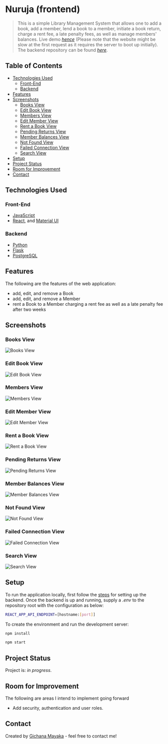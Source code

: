 # Nuruja (frontend)

> This is a simple Library Management System that allows one to add a book, add a member, lend a book to a member,
> initiate
> a book return, charge a rent fee, a late penalty fees, as well as manage members' balances.
> Live demo [_hence_](https://nuruja.vercel.app) (Please note that the website might be slow at the first request as it
> requires the server to boot up initially). The backend repository can be
> found [_here_](https://github.com/GichanaMayaka/nuruja).

## Table of Contents

* [Technologies Used](#technologies-used)
    * [Front-End](#front-end)
    * [Backend](#backend)
* [Features](#features)
* [Screenshots](#screenshots)
    * [Books View](#books-view)
    * [Edit Book View](#edit-book-view)
    * [Members View](#members-view)
    * [Edit Member View](#edit-member-view)
    * [Rent a Book View](#rent-a-book-view)
    * [Pending Returns View](#pending-returns-view)
    * [Member Balances View](#member-balances-view)
    * [Not Found View](#not-found-view)
    * [Failed Connection View](#failed-connection-view)
    * [Search View](#search-view)
* [Setup](#setup)
* [Project Status](#project-status)
* [Room for Improvement](#room-for-improvement)
* [Contact](#contact)

## Technologies Used

### Front-End

- [JavaScript](https://en.wikipedia.org/wiki/JavaScript)
- [React](https://react.dev/), and [Material UI](https://mui.com/)

### Backend

- [Python](https://www.python.org/)
- [Flask](https://flask.palletsprojects.com/en/2.3.x/)
- [PostgreSQL](https://www.postgresql.org/)

## Features

The following are the features of the web application:

- add, edit, and remove a Book
- add, edit, and remove a Member
- rent a Book to a Member charging a rent fee as well as a late penalty fee after two weeks

## Screenshots

### Books View

![Books View](./docs/images/books-view.png)

### Edit Book View

![Edit Book View](./docs/images/edit-book-view.png)

### Members View

![Members View](./docs/images/members-view.png)

### Edit Member View

![Edit Member View](./docs/images/edit-member-view.png)

### Rent a Book View

![Rent a Book View](./docs/images/rent-book-view.png)

### Pending Returns View

![Pending Returns View](./docs/images/pending-returns-view.png)

### Member Balances View

![Member Balances View](./docs/images/member-balances-view.png)

### Not Found View

![Not Found View](./docs/images/not-found-view.png)

### Failed Connection View

![Failed Connection View](./docs/images/failed-connection-view.png)

### Search View

![Search View](./docs/images/search-view.png)

## Setup

To run the application locally, first follow the [steps](https://github.com/GichanaMayaka/nuruja/#readme) for setting up
the backend. Once the backend is up and running, supply a _.env_ to the repository root with the configuration as below:

```bash
REACT_APP_API_ENDPOINT=[hostname:[port]]
```

To create the environment and run the development server:

```bash
npm install

npm start
```

## Project Status

Project is: _in progress_.

## Room for Improvement

The following are areas I intend to implement going forward

- Add security, authentication and user roles.

## Contact

Created by [Gichana Mayaka](mailto://gichanamayaka@gmail.com) - feel free to contact me!
